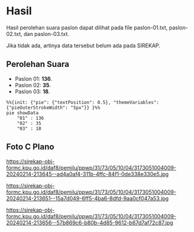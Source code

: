 # Hasil

Hasil perolehan suara paslon dapat dilihat pada file paslon-01.txt, paslon-02.txt, dan paslon-03.txt.

Jika tidak ada, artinya data tersebut belum ada pada SIREKAP.

## Perolehan Suara

 * Paslon 01: **136**.
 * Paslon 02: **35**.
 * Paslon 03: **18**.

```mermaid
%%{init: {"pie": {"textPosition": 0.5}, "themeVariables": {"pieOuterStrokeWidth": "5px"}} }%%
pie showData
    "01" : 136
    "02" : 35
    "03" : 18
```
## Foto C Plano

https://sirekap-obj-formc.kpu.go.id/daf8/pemilu/ppwp/31/73/05/10/04/3173051004009-20240214-213645--ad4a0af4-311b-4ffc-84f1-0de338e330e5.jpg

https://sirekap-obj-formc.kpu.go.id/daf8/pemilu/ppwp/31/73/05/10/04/3173051004009-20240214-213651--15a7d049-6ff5-4ba6-8dfd-9aa0cf047a53.jpg

https://sirekap-obj-formc.kpu.go.id/daf8/pemilu/ppwp/31/73/05/10/04/3173051004009-20240214-213656--57b869c6-b80b-4d85-9612-b67d7af72c87.jpg
